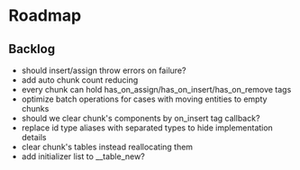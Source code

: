 # Roadmap

## Backlog

- should insert/assign throw errors on failure?
- add auto chunk count reducing
- every chunk can hold has_on_assign/has_on_insert/has_on_remove tags
- optimize batch operations for cases with moving entities to empty chunks
- should we clear chunk's components by on_insert tag callback?
- replace id type aliases with separated types to hide implementation details
- clear chunk's tables instead reallocating them
- add initializer list to __table_new?
